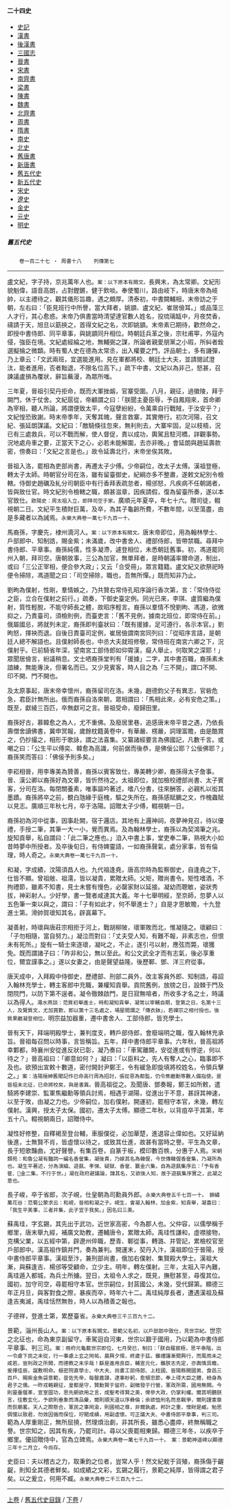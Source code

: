  



#### 二十四史

*   [史記](../a01/a01.md)
*   [漢書](../a02/a02.md)
*   [後漢書](../a03/a03.md)
*   [三國志](../a04/a04.md)
*   [晉書](../a05/a05.md)
*   [宋書](../a06/a06.md)
*   [南齊書](../a07/a07.md)
*   [梁書](../a08/a08.md)
*   [陳書](../a09/a09.md)
*   [魏書](../a10/a10.md)
*   [北齊書](../a11/a11.md)
*   [周書](../a12/a12.md)
*   [隋書](../a13/a13.md)
*   [南史](../a14/a14.md)
*   [北史](../a15/a15.md)
*   [舊唐書](../a16/a16.md)
*   [新唐書](../a17/a17.md)
*   [舊五代史](../a18/a18.md)
*   [新五代史](../a19/a19.md)
*   [宋史](../a20/a20.md)
*   [遼史](../a21/a21.md)
*   [金史](../a22/a22.md)
*   [元史](../a23/a23.md)
*   [明史](../a24/a24.md)


##### 舊五代史
　　`卷一百二十七 ‧ 周書十八`　　`列傳第七
`

* * *

盧文紀，字子持，京兆萬年人也。`案：以下原本有闕文。`長興末，為太常卿。文紀形貌魁偉，語音高朗，占對鏗鏘，健于飲啖。奉使蜀川，路由岐下，時唐末帝為岐帥，以主禮待之，觀其儀形旨趣，遇之頗厚。清泰初，中書闕輔相，末帝訪之于朝，左右曰：「臣見班行中所譽，當大拜者，姚顗、盧文紀、崔居儉耳。」或品藻三人才行，其心愈惑。末帝乃俱書當時清望達官數人姓名，投琉璃缻中，月夜焚香，禱請于天，旭旦以筯挾之，首得文紀之名，次即姚顗。末帝素已期待，歡然命之，即授中書侍郎、同平章事，與姚顗同升相位。時朝廷兵革之後，宗社甫寕，外寇內侵，強臣在境。文紀處經綸之地，無輔弼之謀，所論者親愛朋黨之小瑕，所糾者銓選擬掄之微纇。時有蜀人史在德為太常丞，出入權要之門，評品朝士，多有譏彈，乃上章云：「文武兩班，宜選能進用。見在軍都將校、朝廷士大夫，並請閱試澄汰，能者進用，否者黜退，不限名位高下。」疏下中書，文紀以為非己，怒甚，召諫議盧損為覆狀，辭旨蕪漫，為眾所嗤。

三年夏，晉祖引契丹拒命，既而大軍挫衂，官寨受圍。八月，親征，過徽陵，拜于闕門，休于仗舍。文紀扈從，帝顧謂之曰：「朕聞主憂臣辱，予自鳳翔來，首命卿為宰相，聽人所論，將謂便致太平，今寇孽紛紛，令萬乘自行戰賊，于汝安乎？」文紀惶恐致謝。時末帝季年，天奪其魄，聲言救寨，其實倦行。初次河陽，召文紀、張延朗謀議。文紀曰：「敵騎倏往忽來，無利則去，大寨牢固，足以枝梧，況已有三處救兵，可以不戰而解，使人督促，責以成功，輿駕且駐河橋，詳觀事勢。況地處舟車之要，正當天下之心，必若未能解圍，去亦非晚。」會延朗與趙延壽款密，傍奏曰：「文紀之言是也。」故令延壽北行，末帝坐俟其敗。

晉祖入洛，罷相為吏部尚書，再遷太子少傅。少帝嗣位，改太子太傅。漢祖登極，轉太子太師。時朝官分司在洛，雖有留臺御史，紀綱亦多不整肅，遂敕文紀別令檢轄。侍御史趙礪及糺分司朝臣中有行香拜表疏怠者，楊邠怒，凡疾病不任朝謁者，皆與致仕官。時文紀別令檢轄之職，頗甚滋章，因疾請假，復為留臺所奏，遂以本官致仕。`歐陽史：周太祖入立，即拜司空于家。`廣順元年夏卒，年七十六。贈司徒，輟視朝二日。文紀平生積財巨萬，及卒，為其子龜齡所費，不數年間，以至蕩盡，由是多藏者以為誡焉。`永樂大典卷一萬七千九百一十。`

馬裔孫，字慶先，棣州滴河人。`案：以下原本有闕文。`唐末帝即位，用為翰林學士、戶部郎中、知制誥，賜金紫；未滿歲，改中書舍人、禮部侍郎，皆帶禁職。尋拜中書侍郎、平章事。裔孫純儒，性多凝滯，遽登相位，未悉朝廷舊事。初，馮道罷同州入朝，拜司空。唐朝故事，三公為加官，無單拜者，是時朝議率爾命道，制出，或曰「三公正宰相，便合參大政」；又云「合受冊」。眾言籍籍。盧文紀又欲祭祀時便令掃除，馮道聞之曰：「司空掃除，職也，吾無所憚。」既而知非乃止。

劉昫為僕射，性剛，羣情嫉之，乃共贊右常侍孔昭序論行香次第，言：「常侍侍從之臣，立合在僕射之前行。」疏奏，下御史臺定例。同光已來，李琪、盧質繼為僕射，質性輕脫，不能守師長之體，故昭序輕言。裔孫以羣情不悅劉昫、馮道，欲微抑之，乃責臺司，須檢則例，而臺吏言：「舊不見例，據南北班位，即常侍在前。」俄屬國忌，將就列未定，裔孫即判臺狀曰：「既有援據，足可遵行，各示本官。」劉昫怒，揮袂而退。自後日責臺司定例，崔居儉謂南宮同列曰：「從昭序言語，是朝廷人總不解語也。且僕射師長也，中丞大夫就班修敬，常侍班在南宮六卿之下，況僕射乎。已前騎省年深，望南宮工部侍郎如仰霄漢，癡人舉止，何取笑之深耶！」眾聞居儉言，紛議稍息。文士哂裔孫堂判有「援據」二字，其中書百職，裔孫素未諳練，無能專決，但署名而已。又少見賓客，時人目之為「三不開」，謂口不開、印不開、門不開也。

及太原事起，唐末帝幸懷州，裔孫留司在洛。未幾，趙德鈞父子有異志，官砦危急，君臣計無所出。俄而裔孫自洛來朝，眾相謂曰：「馬相此來，必有安危之策。」既至，獻綾三百匹，卒無獻可之言。晉祖受命，廢歸田里。

裔孫好古，慕韓愈之為人，尤不重佛。及廢居里巷，追感唐末帝平昔之遇，乃依長壽僧舍讀佛書，冀申冥報，歲餘枕籍黃卷中，有華嚴、楞嚴，詞理富贍，由是酷賞之，仍抄撮之，相形于歌詠，謂之法喜集。又纂諸經要言為佛國記，凡數千言。或嘲之曰：「公生平以傅奕、韓愈為高識，何前倨而後恭，是佛佞公耶？公佞佛耶？」裔孫笑而答曰：「佛佞予則多矣。」

李崧相晉，用李專美為贊善，裔孫以賓客致仕，專美轉少卿，裔孫得太子詹事。晉、漢公卿以裔孫好為文章，皆忻然待之。太祖即位，就加檢校禮部尚書、太子賓客，分司在洛。每閉關養素，唯事謳吟著述，嗜八分書，往來酬答，必親札以衒其墨蹟。裔孫將卒之前，覩白虺緣于庭槐，驅之失所在。裔孫感賦鵩之文，作槐蟲賦以見志。廣順三年秋七月，卒于洛陽。詔贈太子少傅，輟視朝一日。

裔孫初為河中從事，因事赴闕，宿于邏店。其地有上邏神祠，夜夢神見召，待以優禮，手授二筆，其筆一大一小，覺而異焉。及為翰林學士，裔孫以為契鴻筆之兆。旋知貢舉，私自謂曰：「此二筆之應也。」洎入中書上事，堂吏奉二筆，熟視大小如昔時夢中所授者。及卒後旬日，有侍婢靈語，一如裔孫聲氣，處分家事，皆有倫理，時人奇之。`永樂大典卷一萬七千九百一十。`

和凝，字成績，汶陽須昌人也。九代祖逢堯，唐高宗時為監察御史，自逢堯之下，仕皆不顯。曾祖敞、祖濡，皆以凝貴，累贈太師。父矩，贈尚書令。矩性嗜酒，不拘禮節，雖素不知書，見士未嘗有慢色，必罄家財以延接。凝幼而聰敏，姿狀秀拔，神彩射人。少好學，書一覽者咸達其大義。年十七舉明經，至京師，忽夢人以五色筆一束以與之，謂曰：「子有如此才，何不舉進士？」自是才思敏贍，十九登進士第。滑帥賀瓌知其名，辟寘幕下。

凝善射，時瓌與唐莊宗相拒于河上，戰胡柳陂，瓌軍敗而北，惟凝隨之。瓌顧曰：「子勿相隨，當自努力。」凝泣而對曰：「丈夫受人知，有難不報，非素志也，但恨未有死所。」旋有一騎士來逐瓌，凝叱之，不止，遂引弓以射，應弦而斃，瓌獲免。既而謂諸子曰：「昨非和公，無以至此。和公文武全才而有志氣，後必享重位，爾宜謹事之。」遂以女妻之，由是聲望益隆。後歷鄆、鄧、洋三府從事。

唐天成中，入拜殿中侍御史，歷禮部、刑部二員外，改主客員外郎、知制誥，尋詔入翰林充學士，轉主客郎中充職，兼權知貢舉。貢院舊例，放牓之日，設棘于門及閉院門，以防下第不逞者。凝令徹棘啟門，是日寂無喧者，所收多才名之士，時議以為得人。`澠水燕談：范質初舉進士，時和凝知貢舉，凝常以宰輔自期，登第之日，名第十三人，及覽質文，尤加賞歎，即以第十三名處之，場屋間謂之「傳衣鉢」，若禪宗之相付授也。後質果繼凝登相位。`明宗益加器重，遷中書舍人、工部侍郎，皆充學士。

晉有天下，拜端明殿學士，兼判度支，轉戶部侍郎，會廢端明之職，復入翰林充承旨。晉祖每召問以時事，言皆稱旨。五年，拜中書侍郎平章事。六年秋，晉高祖將幸鄴都，時襄州安從進反狀已彰，凝乃奏曰：「車駕離闕，安從進或有悖逆，何以待之？」晉高祖曰：「卿意如何？」凝曰：「以臣料之，先人有奪人之心，臨事即不及也。欲預出宣敕十數道，密付開封尹鄭王，令有緩急即旋填將校姓名，令領兵擊之。」`案：洛陽搢紳舊聞記作已命高行周為招討，張從恩為都監，仍令焦繼勳等數人備指使。是晉祖未北征，已命將校矣，與是書異。`晉高祖從之。及聞唐、鄧奏報，鄭王如所敕，遣騎將李建崇、監軍焦繼勳等領兵討焉，相遇于湖陽，從進出于不意，甚訝其神速，以至于敗，由凝之力也。少帝嗣位，加右僕射。開運初，罷相守本官，未幾，轉左僕射。漢興，授太子太保。國初，遷太子太傅。顯德二年秋，以背疽卒于其第，年五十八。輟視朝兩日，詔贈侍中。

凝性好修整，自釋褐至登台輔，車服僕從，必加華楚，進退容止偉如也。又好延納後進，士無賢不肖，皆虛懷以待之，或致其仕進，故甚有當時之譽。平生為文章，長于短歌豔曲，尤好聲譽。有集百卷，自篆于板，模印數百帙，分惠于人焉。`宋朝類苑：和魯公凝有豔詞一編名香奩集，凝後貴，乃嫁其名為韓偓，今世傳韓偓香奩集，乃凝所為也。凝生平著述，分為演綸、遊蓺、孝悌、疑獄、香奩、籝金六集，自為遊蓺集序云：「予有香奩、金二集，不行于世。」凝在政府避議論，諱其名，又欲後人知，故于遊蓺集序實之，此凝之意也。`

長子峻，卒于省郎，次子峴，仕皇朝為司勳員外郎。`永樂大典卷五千七百一十。　錦繡萬花谷：范蜀公蒙求云：和峴，晉相和凝之子。峴生，會凝入翰林，加金紫，知貢舉，凝喜曰：「我生平美事，三者并集，此子宜于我矣。」因名曰三美。`

蘇禹珪，字玄錫，其先出于武功，近世家高密，今為郡人也。父仲容，以儒學稱于鄉里，唐末舉九經，補廣文助教，遷輔唐令，累贈太師。禹珪性謙和，虛襟接物，克構父業，以五經中第，辟遼州倅職，歷青、鄆從事，轉潞、并管記，累檢校官至戶部郎中。漢高祖作鎮并門，奏為兼判。開運末，契丹入汴，漢祖即位于晉陽，授中書侍郎平章事。漢祖至汴，兼刑部尚書，俄加右僕射、集賢殿大學士。漢祖大漸，與蘇逢吉、楊邠等受顧命，立少主。明年，轉左僕射。三年，太祖入平內難，禹珪遁入都城，為兵士所擄。翌日，太祖令人求之，既見，撫慰甚至，尋復其位。國初，加守司空，尋罷相守本官。世宗嗣位，封莒國公，未幾，受代歸第。顯德三年正月旦，與客對食之際，暴疾而卒，時年六十二。禹珪純厚長者，遭遇漢祖及蘇逢吉夷滅，禹珪恬然無咎，時人以為積善之報也。

子德祥，登進士第，累歷臺省。`永樂大典卷三千三百九十二。`

景範，淄州長山人。`案：以下原本有闕文。景範父名初，以戶部郎中致仕，見世宗紀。`世宗之北征也，命為東京副留守。車駕迴自河東，世宗以艱于國用，乃以範為中書侍郎平章事、判三司。`案：冊府元龜載世宗即位，七月癸巳，制曰：「朕自履宸極，思平泰階，出一令慮下民之未從，行一事慮上玄之罔祐，晨興夕惕，終歲于茲。雖禮讓漸聞興行，而風雨未之咸若，豈刑政之所闕，而德教之未孚哉！繇是進用良臣，輔宣元化，雖朕志先定，亦輿情具瞻，爰擇佳辰，誕敷明命。樞密院直學士、中大夫、尚書工部侍郎、上柱國、晉陽縣開國男、食邑三百戶、賜紫金魚袋景範，昔佐先帝，每罄嘉謨，逮事眇躬，愈傾忠節，奉上得大臣之體，檢身為君子之儒。一昨戎輅親征，皇都是守，贊勳賢于留府，副徵發于行營，軍政所需，國用無闕。今則靈臺偃革，宣室圖功，思先朝欲用之言，成聖考得賢之美，俾參大政，仍掌利權。爾其明聽朕言，往敷玄化，予欲則垂象而清品彙，爾則順天道以序彝倫；余欲恤刑名而息戰爭，爾則謹憲章而恢廟畧。天人之際懸合，軍民之事罔渝，則國相之尊，非爾孰處，邦計之重，惟財是臧。勉思倜儻以致君，勿效因循而保位，竚聞成績，用副虛懷。可正議大夫、中書侍郎平章事，判三司。`範為人厚重剛正，無所屈撓，然理煩治劇，非其所長，雖悉心盡瘁，終無稱職之譽。世宗知之，因其有疾，乃罷司計。尋以父喪罷相東歸。顯德三年冬，以疾卒于鄉里。優詔贈侍中，官為立碑焉。`永樂大典卷一萬七千九百一十。　案：景範神道碑以顯德三年十二月立，今尚存。`

史臣曰：夫以稽古之力，取秉鈞之位者，豈常人乎！然文紀躭于貨殖，裔孫傷于齷齪，則知全其德者鮮矣。如成績之文彩，玄錫之履行，景範之純厚，皆得謂之君子矣。以之爰立，何用不臧。`永樂大典卷二千三百九十二。`

* * *

 [上卷](126.md) / [舊五代史目錄](a18.md) / [下卷](128.md) /			  

    